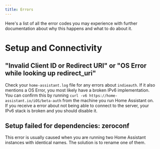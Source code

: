 ```yaml
---
title: Errors
---
```


Here's a list of all the error codes you may experience with further documentation about why this happens and what to do about it.

# Setup and Connectivity

## "Invalid Client ID or Redirect URI"  or  "OS Error while looking up redirect_uri"
Check your `home-assistant.log` file for any errors about `indieauth`. If it also mentions a OS Error, you most likely have a broken IPv6 implementation. You can confirm this by running `curl -v6 https://home-assistant.io/iOS/beta-auth` from the machine you run Home Assistant on. If you receive a error about not being able to connect to the server, your IPv6 stack is broken and you should disable it.

## Setup failed for dependencies: zeroconf
This error is usually caused when you are running two Home Assistant instances with identical names. The solution is to rename one of them.
